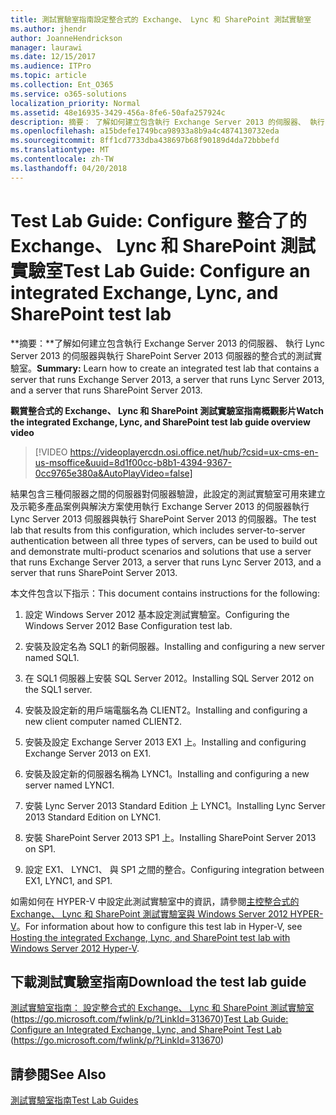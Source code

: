 ```yaml
---
title: 測試實驗室指南設定整合式的 Exchange、 Lync 和 SharePoint 測試實驗室
ms.author: jhendr
author: JoanneHendrickson
manager: laurawi
ms.date: 12/15/2017
ms.audience: ITPro
ms.topic: article
ms.collection: Ent_O365
ms.service: o365-solutions
localization_priority: Normal
ms.assetid: 48e16935-3429-456a-8fe6-50afa257924c
description: 摘要： 了解如何建立包含執行 Exchange Server 2013 的伺服器、 執行 Lync Server 2013 的伺服器與執行 SharePoint Server 2013 伺服器的整合式的測試實驗室。
ms.openlocfilehash: a15bdefe1749bca98933a8b9a4c4874130732eda
ms.sourcegitcommit: 8ff1cd7733dba438697b68f90189d4da72bbbefd
ms.translationtype: MT
ms.contentlocale: zh-TW
ms.lasthandoff: 04/20/2018
---
```

# <a name="test-lab-guide-configure-an-integrated-exchange-lync-and-sharepoint-test-lab"></a><span data-ttu-id="1bd1a-103">Test Lab Guide: Configure 整合了的 Exchange、 Lync 和 SharePoint 測試實驗室</span><span class="sxs-lookup"><span data-stu-id="1bd1a-103">Test Lab Guide: Configure an integrated Exchange, Lync, and SharePoint test lab</span></span>

 <span data-ttu-id="1bd1a-104">**摘要：**了解如何建立包含執行 Exchange Server 2013 的伺服器、 執行 Lync Server 2013 的伺服器與執行 SharePoint Server 2013 伺服器的整合式的測試實驗室。</span><span class="sxs-lookup"><span data-stu-id="1bd1a-104">**Summary:** Learn how to create an integrated test lab that contains a server that runs Exchange Server 2013, a server that runs Lync Server 2013, and a server that runs SharePoint Server 2013.</span></span>
 
<span data-ttu-id="1bd1a-105">**觀賞整合式的 Exchange、 Lync 和 SharePoint 測試實驗室指南概觀影片**</span><span class="sxs-lookup"><span data-stu-id="1bd1a-105">**Watch the integrated Exchange, Lync, and SharePoint test lab guide overview video**</span></span>

> [!VIDEO https://videoplayercdn.osi.office.net/hub/?csid=ux-cms-en-us-msoffice&uuid=8d1f00cc-b8b1-4394-9367-0cc9765e380a&AutoPlayVideo=false]
 
<span data-ttu-id="1bd1a-106">結果包含三種伺服器之間的伺服器對伺服器驗證，此設定的測試實驗室可用來建立及示範多產品案例與解決方案使用執行 Exchange Server 2013 的伺服器執行 Lync Server 2013 伺服器與執行 SharePoint Server 2013 的伺服器。</span><span class="sxs-lookup"><span data-stu-id="1bd1a-106">The test lab that results from this configuration, which includes server-to-server authentication between all three types of servers, can be used to build out and demonstrate multi-product scenarios and solutions that use a server that runs Exchange Server 2013, a server that runs Lync Server 2013, and a server that runs SharePoint Server 2013.</span></span>
  
<span data-ttu-id="1bd1a-107">本文件包含以下指示：</span><span class="sxs-lookup"><span data-stu-id="1bd1a-107">This document contains instructions for the following:</span></span>
  
1. <span data-ttu-id="1bd1a-108">設定 Windows Server 2012 基本設定測試實驗室。</span><span class="sxs-lookup"><span data-stu-id="1bd1a-108">Configuring the Windows Server 2012 Base Configuration test lab.</span></span>
    
2. <span data-ttu-id="1bd1a-109">安裝及設定名為 SQL1 的新伺服器。</span><span class="sxs-lookup"><span data-stu-id="1bd1a-109">Installing and configuring a new server named SQL1.</span></span>
    
3. <span data-ttu-id="1bd1a-110">在 SQL1 伺服器上安裝 SQL Server 2012。</span><span class="sxs-lookup"><span data-stu-id="1bd1a-110">Installing SQL Server 2012 on the SQL1 server.</span></span>
    
4. <span data-ttu-id="1bd1a-111">安裝及設定新的用戶端電腦名為 CLIENT2。</span><span class="sxs-lookup"><span data-stu-id="1bd1a-111">Installing and configuring a new client computer named CLIENT2.</span></span>
    
5. <span data-ttu-id="1bd1a-112">安裝及設定 Exchange Server 2013 EX1 上。</span><span class="sxs-lookup"><span data-stu-id="1bd1a-112">Installing and configuring Exchange Server 2013 on EX1.</span></span>
    
6. <span data-ttu-id="1bd1a-113">安裝及設定新的伺服器名稱為 LYNC1。</span><span class="sxs-lookup"><span data-stu-id="1bd1a-113">Installing and configuring a new server named LYNC1.</span></span>
    
7. <span data-ttu-id="1bd1a-114">安裝 Lync Server 2013 Standard Edition 上 LYNC1。</span><span class="sxs-lookup"><span data-stu-id="1bd1a-114">Installing Lync Server 2013 Standard Edition on LYNC1.</span></span>
    
8. <span data-ttu-id="1bd1a-115">安裝 SharePoint Server 2013 SP1 上。</span><span class="sxs-lookup"><span data-stu-id="1bd1a-115">Installing SharePoint Server 2013 on SP1.</span></span>
    
9. <span data-ttu-id="1bd1a-116">設定 EX1、 LYNC1、 與 SP1 之間的整合。</span><span class="sxs-lookup"><span data-stu-id="1bd1a-116">Configuring integration between EX1, LYNC1, and SP1.</span></span>
    
<span data-ttu-id="1bd1a-117">如需如何在 HYPER-V 中設定此測試實驗室中的資訊，請參閱[主控整合式的 Exchange、 Lync 和 SharePoint 測試實驗室與 Windows Server 2012 HYPER-V](https://social.technet.microsoft.com/wiki/contents/articles/18483.hosting-the-integrated-exchange-lync-and-sharepoint-test-lab-with-windows-server-2012-hyper-v.aspx)。</span><span class="sxs-lookup"><span data-stu-id="1bd1a-117">For information about how to configure this test lab in Hyper-V, see [Hosting the integrated Exchange, Lync, and SharePoint test lab with Windows Server 2012 Hyper-V](https://social.technet.microsoft.com/wiki/contents/articles/18483.hosting-the-integrated-exchange-lync-and-sharepoint-test-lab-with-windows-server-2012-hyper-v.aspx).</span></span>
  
## <a name="download-the-test-lab-guide"></a><span data-ttu-id="1bd1a-118">下載測試實驗室指南</span><span class="sxs-lookup"><span data-stu-id="1bd1a-118">Download the test lab guide</span></span>

<span data-ttu-id="1bd1a-119">[測試實驗室指南： 設定整合式的 Exchange、 Lync 和 SharePoint 測試實驗室](https://go.microsoft.com/fwlink/p/?LinkId=313670)(https://go.microsoft.com/fwlink/p/?LinkId=313670)</span><span class="sxs-lookup"><span data-stu-id="1bd1a-119">[Test Lab Guide: Configure an Integrated Exchange, Lync, and SharePoint Test Lab](https://go.microsoft.com/fwlink/p/?LinkId=313670) (https://go.microsoft.com/fwlink/p/?LinkId=313670)</span></span>
  
## <a name="see-also"></a><span data-ttu-id="1bd1a-120">請參閱</span><span class="sxs-lookup"><span data-stu-id="1bd1a-120">See Also</span></span>

[<span data-ttu-id="1bd1a-121">測試實驗室指南</span><span class="sxs-lookup"><span data-stu-id="1bd1a-121">Test Lab Guides</span></span>](https://go.microsoft.com/fwlink/p/?LinkId=202817)




